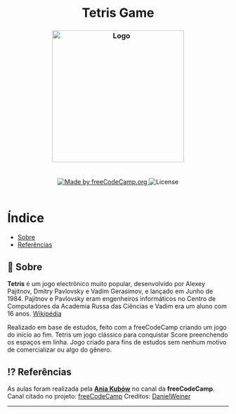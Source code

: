 
<h1 align="center">
    Tetris Game
 </h1>
 <h3 align="center">
    <img alt="Logo" title="#logo" width="300px" src="">
    <br><br>
</h3>
<p align="center">
  <a href="https://www.freecodecamp.org/">
    <img alt="Made by freeCodeCamp.org" src="https://img.shields.io/badge/license-freeCodeCamp-blue">
  </a>
  <a>
  <img alt="License" src="https://img.shields.io/badge/license-MIT-blueviolet">
  <br><br>
</p>
 
 # Índice

- [Sobre](#sobre)
- [Referências](#referencia)

<a id="sobre"></a>

## :bookmark: Sobre

<strong>Tetris</strong>  é um jogo electrônico muito popular, desenvolvido por Alexey Pajitnov, Dmitry Pavlovsky e Vadim Gerasimov, e lançado em Junho de 1984. Pajitnov e Pavlovsky eram engenheiros informáticos no Centro de Computadores da Academia Russa das Ciências e Vadim era um aluno com 16 anos. [Wikipédia](https://pt.wikipedia.org/wiki/Tetris)

Realizado em base de estudos, feito com a freeCodeCamp criando um jogo do início ao fim. Tetris um jogo clássico para conquistar Score preenchendo os espaços em linha. Jogo criado para fins de estudos sem nenhum motivo de  comercializar ou algo do gênero.

<a id="referencia"></a>

## ⁉️ Referências

As aulas foram realizada pela **[Ania Kubów](https://github.com/kubowania)** no canal da **freeCodeCamp**.
Canal citado no projeto: [freeCodeCamp](https://www.youtube.com/channel/UC8butISFwT-Wl7EV0hUK0BQ)
Creditos: [DanielWeiner](https://codepen.io/DanielWeiner/full/iFadn)

---
